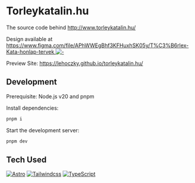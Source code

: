 # Torleykatalin.hu

The source code behind <http://www.torleykatalin.hu/>

Design available at [https://www.figma.com/file/APhWWEgBhf3KFHuxhSK05y/T%C3%B6rlex-Kata-honlap-tervek ![-](https://api.iconify.design/logos:figma.svg)](https://www.figma.com/file/APhWWEgBhf3KFHuxhSK05y/T%C3%B6rlex-Kata-honlap-tervek)

Preview Site: <https://lehoczky.github.io/torleykatalin.hu/>

## Development

Prerequisite: Node.js v20 and pnpm

Install dependencies:

```sh
pnpm i
```

Start the development server:

```sh
pnpm dev
```

## Tech Used

[![Astro](https://api.iconify.design/logos:astro.svg)](https://astro.build/)
[![Tailwindcss](https://api.iconify.design/logos:tailwindcss.svg)](https://tailwindcss.com/)
[![TypeScript](https://api.iconify.design/logos:typescript.svg)](https://www.typescriptlang.org/)
